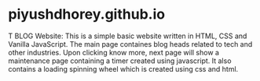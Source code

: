 # piyushdhorey.github.io

T BLOG Website: This is a simple basic website written in HTML, CSS and Vanilla JavaScript. The main page containes blog heads related to tech and other industries. Upon clicking know more, next page will show a maintenance page containing a timer created using javascript. It also contains a loading spinning wheel which is created using css and html.
